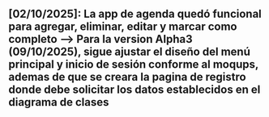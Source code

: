 [02/10/2025]: La app de agenda quedó funcional para agregar, eliminar, editar y marcar como completo
--> Para la version Alpha3 (09/10/2025), sigue ajustar el diseño del menú principal y inicio de sesión conforme al moqups, ademas de que se creara la pagina
de registro donde debe solicitar los datos establecidos en el diagrama de clases
----------------------------------------------------------------------------------------------------------------------------------------------------------------
